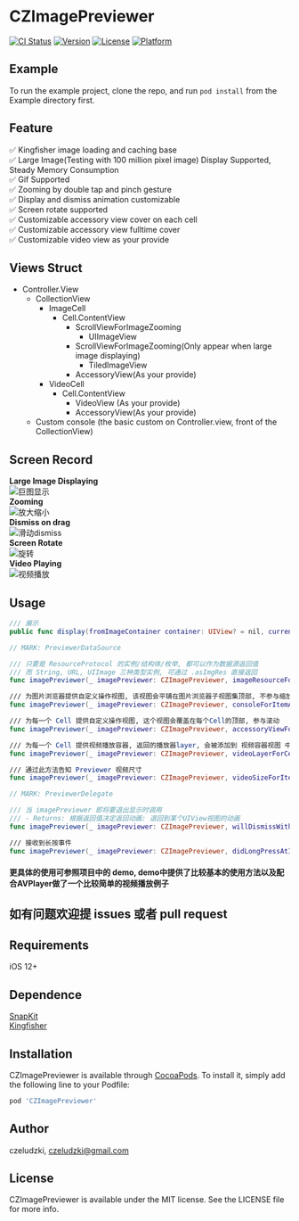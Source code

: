 # CZImagePreviewer

[![CI Status](http://img.shields.io/travis/czeludzki/CZImagePreviewer.svg?style=flat)](https://travis-ci.org/czeludzki/CZImagePreviewer)
[![Version](https://img.shields.io/cocoapods/v/CZImagePreviewer.svg?style=flat)](http://cocoapods.org/pods/CZImagePreviewer)
[![License](https://img.shields.io/cocoapods/l/CZImagePreviewer.svg?style=flat)](http://cocoapods.org/pods/CZImagePreviewer)
[![Platform](https://img.shields.io/cocoapods/p/CZImagePreviewer.svg?style=flat)](http://cocoapods.org/pods/CZImagePreviewer)

## Example

To run the example project, clone the repo, and run `pod install` from the Example directory first.

## Feature
✅ Kingfisher image loading and caching base  
✅ Large Image(Testing with 100 million pixel image) Display Supported, Steady Memory Consumption  
✅ Gif Supported  
✅ Zooming by double tap and pinch gesture  
✅ Display and dismiss animation customizable  
✅ Screen rotate supported  
✅ Customizable accessory view cover on each cell  
✅ Customizable accessory view fulltime cover  
✅ Customizable video view as your provide  

## Views Struct
- Controller.View  
    - CollectionView  
        - ImageCell  
            - Cell.ContentView  
                - ScrollViewForImageZooming  
                    - UIImageView  
                - ScrollViewForImageZooming(Only appear when large image displaying)  
                    - TiledImageView  
                - AccessoryView(As your provide)  
        - VideoCell  
            - Cell.ContentView  
                - VideoView (As your provide)  
                - AccessoryView(As your provide)  
    - Custom console (the basic custom on Controller.view, front of the CollectionView)

## Screen Record
**Large Image Displaying**  
![巨图显示](introduction/largeImage.gif)  
**Zooming**  
![放大缩小](introduction/zooming.gif)  
**Dismiss on drag**  
![滑动dismiss](introduction/dismiss.gif)  
**Screen Rotate**  
![旋转](introduction/rotate.gif)  
**Video Playing**  
![视频播放](introduction/videoplay.gif)  

## Usage
``` swift
/// 展示
public func display(fromImageContainer container: UIView? = nil, current index: Int = 0)
```

``` swift
// MARK: PreviewerDataSource

/// 只要是 ResourceProtocol 的实例/结构体/枚举, 都可以作为数据源返回值
/// 而 String, URL, UIImage 三种类型实例, 可通过 .asImgRes 直接返回
func imagePreviewer(_ imagePreviewer: CZImagePreviewer, imageResourceForItemAtIndex index: Int) -> ResourceProtocol?

/// 为图片浏览器提供自定义操作视图, 该视图会平铺在图片浏览器子视图集顶部, 不参与缩放, 不受滑动交互影响
func imagePreviewer(_ imagePreviewer: CZImagePreviewer, consoleForItemAtIndex index: Int) -> CZImagePreviewer.AccessoryView?

/// 为每一个 Cell 提供自定义操作视图, 这个视图会覆盖在每个Cell的顶部, 参与滚动
func imagePreviewer(_ imagePreviewer: CZImagePreviewer, accessoryViewForCellWith viewModel: PreviewerCellViewModel) -> CZImagePreviewer.AccessoryView?

/// 为每一个 Cell 提供视频播放容器, 返回的播放器layer, 会被添加到 视频容器视图 中
func imagePreviewer(_ imagePreviewer: CZImagePreviewer, videoLayerForCellWith viewModel: PreviewerCellViewModel) -> CALayer?

/// 通过此方法告知 Previewer 视频尺寸
func imagePreviewer(_ imagePreviewer: CZImagePreviewer, videoSizeForItemWith viewModel: PreviewerCellViewModel, videoSizeSettingHandler: VideoSizeSettingHandler)
```

``` swift
// MARK: PreviewerDelegate

/// 当 imagePreviewer 即将要退出显示时调用
/// - Returns: 根据返回值决定返回动画: 退回到某个UIView视图的动画
func imagePreviewer(_ imagePreviewer: CZImagePreviewer, willDismissWithCellViewModel viewModel: PreviewerCellViewModel) -> UIView?

/// 接收到长按事件
func imagePreviewer(_ imagePreviewer: CZImagePreviewer, didLongPressAtIndex index: Int)
```

#### 更具体的使用可参照项目中的 demo, demo中提供了比较基本的使用方法以及配合AVPlayer做了一个比较简单的视频播放例子

## 如有问题欢迎提 issues 或者 pull request

## Requirements

iOS 12+

## Dependence
[SnapKit](https://github.com/SnapKit/SnapKit)  
[Kingfisher](https://github.com/onevcat/Kingfisher)  

## Installation

CZImagePreviewer is available through [CocoaPods](http://cocoapods.org). To install
it, simply add the following line to your Podfile:

```ruby
pod 'CZImagePreviewer'
```

## Author

czeludzki, czeludzki@gmail.com

## License

CZImagePreviewer is available under the MIT license. See the LICENSE file for more info.
